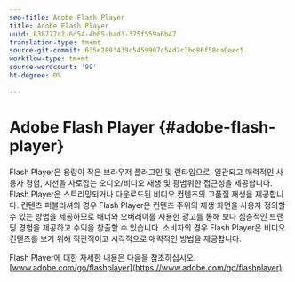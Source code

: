 ```yaml
---
seo-title: Adobe Flash Player
title: Adobe Flash Player
uuid: 838777c2-6d54-4b65-bad3-375f559a6b47
translation-type: tm+mt
source-git-commit: 635e2893439c5459907c54d2c3bd86f58da0eec5
workflow-type: tm+mt
source-wordcount: '99'
ht-degree: 0%

---
```



# Adobe Flash Player {#adobe-flash-player}

Flash Player은 용량이 작은 브라우저 플러그인 및 런타임으로, 일관되고 매력적인 사용자 경험, 시선을 사로잡는 오디오/비디오 재생 및 광범위한 접근성을 제공합니다. Flash Player은 스트리밍되거나 다운로드된 비디오 컨텐츠의 고품질 재생을 제공합니다. 컨텐츠 퍼블리셔의 경우 Flash Player은 컨텐츠 주위의 재생 화면을 사용자 정의할 수 있는 방법을 제공하므로 배너와 오버레이를 사용한 광고를 통해 보다 심층적인 브랜딩 경험을 제공하고 수익을 창출할 수 있습니다. 소비자의 경우 Flash Player은 비디오 컨텐츠를 보기 위해 직관적이고 시각적으로 매력적인 방법을 제공합니다.

Flash Player에 대한 자세한 내용은 다음을 참조하십시오.[www.adobe.com/go/flashplayer](https://www.adobe.com/go/flashplayer)
